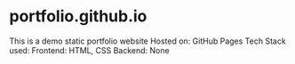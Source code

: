 # portfolio.github.io
This is a demo static portfolio website 
Hosted on: GitHub Pages
Tech Stack used:
Frontend: HTML, CSS
Backend: None
